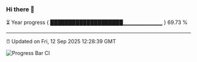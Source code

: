 ### Hi there 👋

⏳ Year progress { ████████████████████▁▁▁▁▁▁▁▁▁▁ } 69.73 %

---

⏰ Updated on Fri, 12 Sep 2025 12:28:39 GMT

![Progress Bar CI](https://github.com/liununu/liununu/workflows/Progress%20Bar%20CI/badge.svg)
